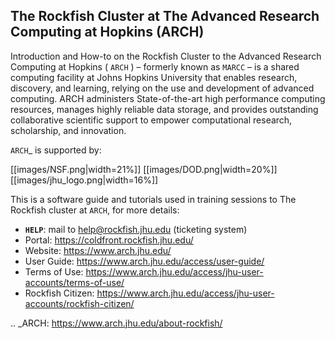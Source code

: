## The Rockfish Cluster at The Advanced Research Computing at Hopkins (ARCH)

Introduction and How-to on the Rockfish Cluster to the Advanced Research Computing at Hopkins ( `ARCH` ) – formerly known as `MARCC` – is a shared computing facility at Johns Hopkins University that enables research, discovery, and learning, relying on the use and development of advanced computing. ARCH administers State-of-the-art high performance computing resources, manages highly reliable data storage, and provides outstanding collaborative scientific support to empower computational research, scholarship, and innovation.

`ARCH`_ is supported by:

[[images/NSF.png|width=21%]]
[[images/DOD.png|width=20%]]
[[images/jhu_logo.png|width=16%]]

This is a software guide and tutorials used in training sessions to The Rockfish cluster at `ARCH`, for more details:

* **`HELP`**: mail to help@rockfish.jhu.edu (ticketing system)
* Portal: https://coldfront.rockfish.jhu.edu/
* Website: https://www.arch.jhu.edu/
* User Guide: https://www.arch.jhu.edu/access/user-guide/
* Terms of Use: https://www.arch.jhu.edu/access/jhu-user-accounts/terms-of-use/
* Rockfish Citizen:  https://www.arch.jhu.edu/access/jhu-user-accounts/rockfish-citizen/

.. _ARCH: https://www.arch.jhu.edu/about-rockfish/
